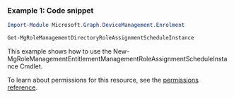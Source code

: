### Example 1: Code snippet

```powershellImport-Module Microsoft.Graph.DeviceManagement.Enrolment

Get-MgRoleManagementDirectoryRoleAssignmentScheduleInstance
```
This example shows how to use the New-MgRoleManagementEntitlementManagementRoleAssignmentScheduleInstance Cmdlet.
To learn about permissions for this resource, see the [permissions reference](/graph/permissions-reference).

